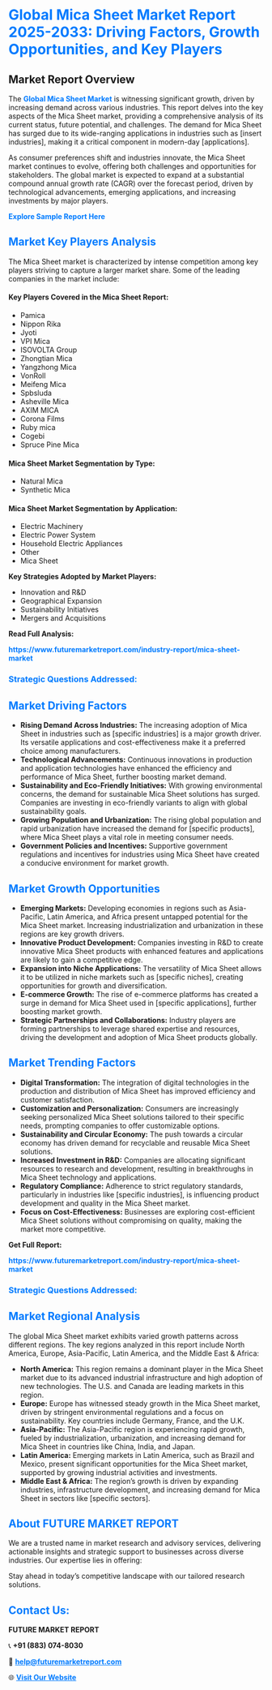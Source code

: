 <h1 style="color: #007BFF;">Global Mica Sheet Market Report 2025-2033: Driving Factors, Growth Opportunities, and Key Players</h1>

<section id="overview">
<h2>Market Report Overview</h2>
<p>The <a href="https://www.futuremarketreport.com/industry-report/mica-sheet-market" style="color: #007BFF; text-decoration: none;"><strong>Global Mica Sheet Market</strong></a> is witnessing significant growth, driven by increasing demand across various industries. This report delves into the key aspects of the Mica Sheet market, providing a comprehensive analysis of its current status, future potential, and challenges. The demand for Mica Sheet has surged due to its wide-ranging applications in industries such as [insert industries], making it a critical component in modern-day [applications].</p>
<p>As consumer preferences shift and industries innovate, the Mica Sheet market continues to evolve, offering both challenges and opportunities for stakeholders. The global market is expected to expand at a substantial compound annual growth rate (CAGR) over the forecast period, driven by technological advancements, emerging applications, and increasing investments by major players.</p>
</section>

<section id="overview">
<p><a href="https://www.futuremarketreport.com/request-sample/reportId=113276" style="color: #007BFF; text-decoration: none;"><strong>Explore Sample Report Here</strong></a></p>
</section>

<section id="key-players">
<h2 style="color: #007BFF;">Market Key Players Analysis</h2>
<p>The Mica Sheet market is characterized by intense competition among key players striving to capture a larger market share. Some of the leading companies in the market include:</p>
<h4>Key Players Covered in the Mica Sheet Report:</h4>
<ul><li>Pamica</li><li>Nippon Rika</li><li>Jyoti</li><li>VPI Mica</li><li>ISOVOLTA Group</li><li>Zhongtian Mica</li><li>Yangzhong Mica</li><li>VonRoll</li><li>Meifeng Mica</li><li>Spbsluda</li><li>Asheville Mica</li><li>AXIM MICA</li><li>Corona Films</li><li>Ruby mica</li><li>Cogebi</li><li>Spruce Pine Mica</li></ul>
<h4>Mica Sheet Market Segmentation by Type:</h4>
<ul><li>Natural Mica</li><li>Synthetic Mica</li></ul>

<h4>Mica Sheet Market Segmentation by Application:</h4>
<ul><li>Electric Machinery</li><li>Electric Power System</li><li>Household Electric Appliances</li><li>Other</li><li>Mica Sheet</li></ul>
<p><strong>Key Strategies Adopted by Market Players:</strong></p>
<ul>
<li>Innovation and R&D</li>
<li>Geographical Expansion</li>
<li>Sustainability Initiatives</li>
<li>Mergers and Acquisitions</li>
</ul>
</section>

<section>
<p><strong>Read Full Analysis: </strong></p><a href="https://www.futuremarketreport.com/industry-report/mica-sheet-market" style="color: #007BFF; text-decoration: none;"><strong>https://www.futuremarketreport.com/industry-report/mica-sheet-market</strong></a>
<h3 style="color: #007BFF;">Strategic Questions Addressed:</h3>
</section>

<section id="driving-factors">
<h2 style="color: #007BFF;">Market Driving Factors</h2>
<ul>
<li><strong>Rising Demand Across Industries:</strong> The increasing adoption of Mica Sheet in industries such as [specific industries] is a major growth driver. Its versatile applications and cost-effectiveness make it a preferred choice among manufacturers.</li>
<li><strong>Technological Advancements:</strong> Continuous innovations in production and application technologies have enhanced the efficiency and performance of Mica Sheet, further boosting market demand.</li>
<li><strong>Sustainability and Eco-Friendly Initiatives:</strong> With growing environmental concerns, the demand for sustainable Mica Sheet solutions has surged. Companies are investing in eco-friendly variants to align with global sustainability goals.</li>
<li><strong>Growing Population and Urbanization:</strong> The rising global population and rapid urbanization have increased the demand for [specific products], where Mica Sheet plays a vital role in meeting consumer needs.</li>
<li><strong>Government Policies and Incentives:</strong> Supportive government regulations and incentives for industries using Mica Sheet have created a conducive environment for market growth.</li>
</ul>
</section>

<section id="growth-opportunities">
<h2 style="color: #007BFF;">Market Growth Opportunities</h2>
<ul>
<li><strong>Emerging Markets:</strong> Developing economies in regions such as Asia-Pacific, Latin America, and Africa present untapped potential for the Mica Sheet market. Increasing industrialization and urbanization in these regions are key growth drivers.</li>
<li><strong>Innovative Product Development:</strong> Companies investing in R&D to create innovative Mica Sheet products with enhanced features and applications are likely to gain a competitive edge.</li>
<li><strong>Expansion into Niche Applications:</strong> The versatility of Mica Sheet allows it to be utilized in niche markets such as [specific niches], creating opportunities for growth and diversification.</li>
<li><strong>E-commerce Growth:</strong> The rise of e-commerce platforms has created a surge in demand for Mica Sheet used in [specific applications], further boosting market growth.</li>
<li><strong>Strategic Partnerships and Collaborations:</strong> Industry players are forming partnerships to leverage shared expertise and resources, driving the development and adoption of Mica Sheet products globally.</li>
</ul>
</section>

<section id="trending-factors">
<h2 style="color: #007BFF;">Market Trending Factors</h2>
<ul>
<li><strong>Digital Transformation:</strong> The integration of digital technologies in the production and distribution of Mica Sheet has improved efficiency and customer satisfaction.</li>
<li><strong>Customization and Personalization:</strong> Consumers are increasingly seeking personalized Mica Sheet solutions tailored to their specific needs, prompting companies to offer customizable options.</li>
<li><strong>Sustainability and Circular Economy:</strong> The push towards a circular economy has driven demand for recyclable and reusable Mica Sheet solutions.</li>
<li><strong>Increased Investment in R&D:</strong> Companies are allocating significant resources to research and development, resulting in breakthroughs in Mica Sheet technology and applications.</li>
<li><strong>Regulatory Compliance:</strong> Adherence to strict regulatory standards, particularly in industries like [specific industries], is influencing product development and quality in the Mica Sheet market.</li>
<li><strong>Focus on Cost-Effectiveness:</strong> Businesses are exploring cost-efficient Mica Sheet solutions without compromising on quality, making the market more competitive.</li>
</ul>
</section>

<section>
<p><strong>Get Full Report: </strong></p><a href="https://www.futuremarketreport.com/industry-report/mica-sheet-market" style="color: #007BFF; text-decoration: none;"><strong>https://www.futuremarketreport.com/industry-report/mica-sheet-market</strong></a>
<h3 style="color: #007BFF;">Strategic Questions Addressed:</h3>
</section>


<section id="regional-analysis">
<h2 style="color: #007BFF;">Market Regional Analysis</h2>
<p>The global Mica Sheet market exhibits varied growth patterns across different regions. The key regions analyzed in this report include North America, Europe, Asia-Pacific, Latin America, and the Middle East & Africa:</p>
<ul>
<li><strong>North America:</strong> This region remains a dominant player in the Mica Sheet market due to its advanced industrial infrastructure and high adoption of new technologies. The U.S. and Canada are leading markets in this region.</li>
<li><strong>Europe:</strong> Europe has witnessed steady growth in the Mica Sheet market, driven by stringent environmental regulations and a focus on sustainability. Key countries include Germany, France, and the U.K.</li>
<li><strong>Asia-Pacific:</strong> The Asia-Pacific region is experiencing rapid growth, fueled by industrialization, urbanization, and increasing demand for Mica Sheet in countries like China, India, and Japan.</li>
<li><strong>Latin America:</strong> Emerging markets in Latin America, such as Brazil and Mexico, present significant opportunities for the Mica Sheet market, supported by growing industrial activities and investments.</li>
<li><strong>Middle East & Africa:</strong> The region’s growth is driven by expanding industries, infrastructure development, and increasing demand for Mica Sheet in sectors like [specific sectors].</li>
</ul>
</section>

<footer>
<h2 style="color: #007BFF;">About FUTURE MARKET REPORT</h2>
<p>We are a trusted name in market research and advisory services, delivering actionable insights and strategic support to businesses across diverse industries. Our expertise lies in offering:</p>

<p>Stay ahead in today’s competitive landscape with our tailored research solutions.</p>

<h2 style="color: #007BFF;">Contact Us:</h2>
<p><strong>FUTURE MARKET REPORT</strong></p>
<p>📞 <strong>+91 (883) 074-8030</strong></p>
<p>📧 <strong><a href="mailto:help@futuremarketreport.com" style="color: #007BFF;">help@futuremarketreport.com</a></strong></p>
<p>🌐 <strong><a href="https://www.futuremarketreport.com/" style="color: #007BFF;">Visit Our Website</a></strong></p>
</footer>
